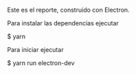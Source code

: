 Este es el reporte, construido con Electron.

Para instalar las dependencias ejecutar

$ yarn

Para iniciar ejecutar

$ yarn run electron-dev